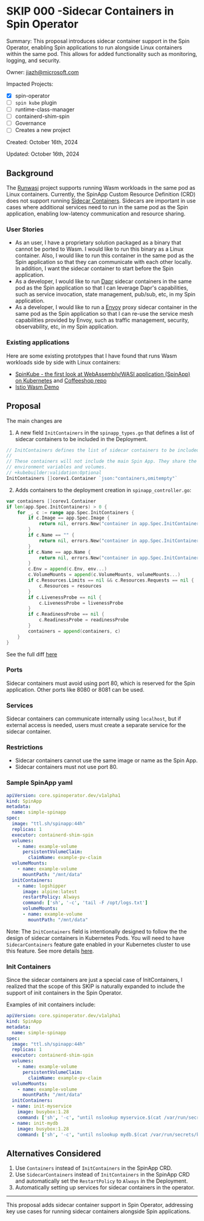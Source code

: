 # SKIP 000 -Sidecar Containers in Spin Operator

Summary: This proposal introduces sidecar container support in the Spin Operator, enabling Spin applications to run alongside Linux containers within the same pod. This allows for added functionality such as monitoring, logging, and security.

Owner: jiazh@microsoft.com

Impacted Projects:

- [x] spin-operator
- [ ] `spin kube` plugin
- [ ] runtime-class-manager
- [ ] containerd-shim-spin
- [ ] Governance
- [ ] Creates a new project

Created: October 16th, 2024

Updated: October 16th, 2024

## Background

The [Runwasi] project supports running Wasm workloads in the same pod as Linux containers. Currently, the SpinApp Custom Resource Definition (CRD) does not support running [Sidecar Containers]. Sidecars are important in use cases where additional services need to run in the same pod as the Spin application, enabling low-latency communication and resource sharing.

[Sidecar Containers]: (https://kubernetes.io/docs/concepts/workloads/pods/sidecar-containers/)
[Runwasi]: (https://github.com/containerd/runwasi)
[SpinApp CRD]: (https://www.spinkube.dev/docs/reference/spin-app/)
[Spin Operators repository]: (https://github.com/spinkube/spin-operators)

### User Stories

- As an user, I have a proprietary solution packaged as a binary that cannot be ported to Wasm. I would like to run this binary as a Linux container. Also, I would like to run this container in the same pod as the Spin application so that they can communicate with each other locally. In addition, I want the sidecar container to start before the Spin application.
- As a developer, I would like to run [Dapr] sidecar containers in the same pod as the Spin application so that I can leverage Dapr's capabilities, such as service invocation, state management, pub/sub, etc, in my Spin application.
- As a developer, I would like to run a [Envoy] proxy sidecar container in the same pod as the Spin application so that I can re-use the service mesh capabilities provided by Envoy, such as traffic management, security, observability, etc, in my Spin application.

[Dapr]: (https://dapr.io/)
[Envoy]: (https://www.envoyproxy.io/)

### Existing applications

Here are some existing prototypes that I have found that runs Wasm workloads side by side with Linux containers:

- [SpinKube - the first look at WebAssembly/WASI application (SpinApp) on Kubernetes](https://dev.to/thangchung/spinkube-the-first-look-at-webassemblywasi-application-spinapp-on-kubernetes-36jd) and [Coffeeshop repo](https://github.com/thangchung/coffeeshop-on-spinkube/tree/feat/global-azure-2024)
- [Istio Wasm Demo](https://github.com/keithmattix/istio-wasm-demo)


## Proposal


The main changes are

1. A new field `InitContainers` in the `spinapp_types.go` that defines a list of sidecar containers to be included in the Deployment.
```go
// InitContainers defines the list of sidecar containers to be included in the deployment.
//
// These containers will not include the main Spin App. They share the Spin App's
// environment variables and volumes.
// +kubebuilder:validation:Optional
InitContainers []corev1.Container `json:"containers,omitempty"`
```

2. Adds containers to the deployment creation in `spinapp_controller.go`:
```go
var containers []corev1.Container
if len(app.Spec.InitContainers) > 0 {
    for _, c := range app.Spec.InitContainers {
        if c.Image == app.Spec.Image {
            return nil, errors.New("container in app.Spec.InitContainers must have a different image than Spin App")
        }
        if c.Name == "" {
            return nil, errors.New("container in app.Spec.InitContainers must have a name")
        }
        if c.Name == app.Name {
            return nil, errors.New("container in app.Spec.InitContainers must have a different name than the Spin App")
        }
        c.Env = append(c.Env, env...)
        c.VolumeMounts = append(c.VolumeMounts, volumeMounts...)
        if c.Resources.Limits == nil && c.Resources.Requests == nil {
            c.Resources = resources
        }
        if c.LivenessProbe == nil {
            c.LivenessProbe = livenessProbe
        }
        if c.ReadinessProbe == nil {
            c.ReadinessProbe = readinessProbe
        }
        containers = append(containers, c)
    }
}
```

See the full diff [here](https://github.com/spinkube/spin-operator/compare/main...Mossaka:spin-operator-msk:sidecars)

[sidecar containers]: (https://kubernetes.io/docs/concepts/workloads/pods/sidecar-containers/)
[InitContainers]: (https://kubernetes.io/docs/concepts/workloads/pods/init-containers/)

### Ports

Sidecar containers must avoid using port 80, which is reserved for the Spin application. Other ports like 8080 or 8081 can be used.

### Services

Sidecar containers can communicate internally using `localhost`, but if external access is needed, users must create a separate service for the sidecar container.

### Restrictions

* Sidecar containers cannot use the same image or name as the Spin App. 
* Sidecar containers must not use port 80.

### Sample SpinApp yaml

```yaml
apiVersion: core.spinoperator.dev/v1alpha1
kind: SpinApp
metadata:
  name: simple-spinapp
spec:
  image: "ttl.sh/spinapp:44h"
  replicas: 1
  executor: containerd-shim-spin
  volumes:
    - name: example-volume
      persistentVolumeClaim:
        claimName: example-pv-claim
  volumeMounts:
    - name: example-volume
      mountPath: "/mnt/data"
  initContainers:
    - name: logshipper
      image: alpine:latest
      restartPolicy: Always
      command: ['sh', '-c', 'tail -F /opt/logs.txt']
      volumeMounts:
      - name: example-volume
        mountPath: "/mnt/data"
```

Note: The `InitContainers` field is intentionally designed to follow the the design of sidecar containers in Kubernetes Pods. You will need to have `SidecarContainers` feature gate enabled in your Kubernetes cluster to use this feature. See more details [here](https://kubernetes.io/docs/concepts/workloads/pods/sidecar-containers/).

### Init Containers

Since the sidecar containers are just a special case of InitContainers, I realized that the scope of this SKIP is naturally expanded to include the support of init containers in the Spin Operator. 

Examples of init containers include:

```yaml
apiVersion: core.spinoperator.dev/v1alpha1
kind: SpinApp
metadata:
  name: simple-spinapp
spec:
  image: "ttl.sh/spinapp:44h"
  replicas: 1
  executor: containerd-shim-spin
  volumes:
    - name: example-volume
      persistentVolumeClaim:
        claimName: example-pv-claim
  volumeMounts:
    - name: example-volume
      mountPath: "/mnt/data"
  initContainers:
  - name: init-myservice
    image: busybox:1.28
    command: ['sh', '-c', "until nslookup myservice.$(cat /var/run/secrets/kubernetes.io/serviceaccount/namespace).svc.cluster.local; do echo waiting for myservice; sleep 2; done"]
  - name: init-mydb
    image: busybox:1.28
    command: ['sh', '-c', "until nslookup mydb.$(cat /var/run/secrets/kubernetes.io/serviceaccount/namespace).svc.cluster.local; do echo waiting for mydb; sleep 2; done"]
```

## Alternatives Considered

1. Use `Containers` instead of `InitContainers` in the SpinApp CRD.
2. Use `SidecarContainers` instead of `InitContainers` in the SpinApp CRD and automatically set the `RestartPolicy` to `Always` in the Deployment.
3. Automatically setting up services for sidecar containers in the operator.

---

This proposal adds sidecar container support in Spin Operator, addressing key use cases for running sidecar containers alongside Spin applications.

